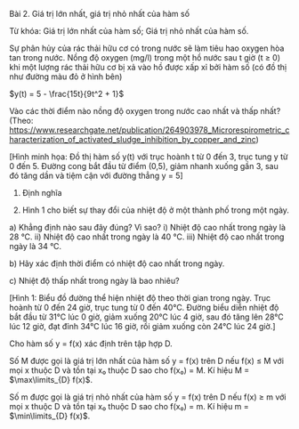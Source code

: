 Bài 2. Giá trị lớn nhất, giá trị nhỏ nhất của hàm số

Từ khóa: Giá trị lớn nhất của hàm số; Giá trị nhỏ nhất của hàm số.

Sự phân hủy của rác thải hữu cơ có trong nước sẽ làm tiêu hao oxygen hòa tan trong nước. Nồng độ oxygen (mg/l) trong một hồ nước sau t giờ (t ≥ 0) khi một lượng rác thải hữu cơ bị xả vào hồ được xấp xỉ bởi hàm số (có đồ thị như đường màu đỏ ở hình bên)

$y(t) = 5 - \frac{15t}{9t^2 + 1}$

Vào các thời điểm nào nồng độ oxygen trong nước cao nhất và thấp nhất?
(Theo: https://www.researchgate.net/publication/264903978_Microrespirometric_characterization_of_activated_sludge_inhibition_by_copper_and_zinc)

[Hình minh họa: Đồ thị hàm số y(t) với trục hoành t từ 0 đến 3, trục tung y từ 0 đến 5. Đường cong bắt đầu từ điểm (0,5), giảm nhanh xuống gần 3, sau đó tăng dần và tiệm cận với đường thẳng y = 5]

1. Định nghĩa

1. Hình 1 cho biết sự thay đổi của nhiệt độ ở một thành phố trong một ngày.

a) Khẳng định nào sau đây đúng? Vì sao?
   i) Nhiệt độ cao nhất trong ngày là 28 °C.
   ii) Nhiệt độ cao nhất trong ngày là 40 °C.
   iii) Nhiệt độ cao nhất trong ngày là 34 °C.

b) Hãy xác định thời điểm có nhiệt độ cao nhất trong ngày.

c) Nhiệt độ thấp nhất trong ngày là bao nhiêu?

[Hình 1: Biểu đồ đường thể hiện nhiệt độ theo thời gian trong ngày. Trục hoành từ 0 đến 24 giờ, trục tung từ 0 đến 40°C. Đường biểu diễn nhiệt độ bắt đầu từ 31°C lúc 0 giờ, giảm xuống 20°C lúc 4 giờ, sau đó tăng lên 28°C lúc 12 giờ, đạt đỉnh 34°C lúc 16 giờ, rồi giảm xuống còn 24°C lúc 24 giờ.]

Cho hàm số y = f(x) xác định trên tập hợp D.

Số M được gọi là giá trị lớn nhất của hàm số y = f(x) trên D nếu f(x) ≤ M với mọi x thuộc D và tồn tại x₀ thuộc D sao cho f(x₀) = M. Kí hiệu M = $\max\limits_{D} f(x)$.

Số m được gọi là giá trị nhỏ nhất của hàm số y = f(x) trên D nếu f(x) ≥ m với mọi x thuộc D và tồn tại x₀ thuộc D sao cho f(x₀) = m. Kí hiệu m = $\min\limits_{D} f(x)$.